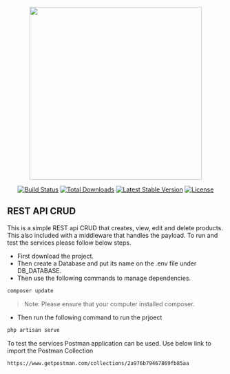 <p align="center"><a href="https://laravel.com" target="_blank"><img src="https://raw.githubusercontent.com/laravel/art/master/logo-lockup/5%20SVG/2%20CMYK/1%20Full%20Color/laravel-logolockup-cmyk-red.svg" width="400"></a></p>

<p align="center">
<a href="https://travis-ci.org/laravel/framework"><img src="https://travis-ci.org/laravel/framework.svg" alt="Build Status"></a>
<a href="https://packagist.org/packages/laravel/framework"><img src="https://poser.pugx.org/laravel/framework/d/total.svg" alt="Total Downloads"></a>
<a href="https://packagist.org/packages/laravel/framework"><img src="https://poser.pugx.org/laravel/framework/v/stable.svg" alt="Latest Stable Version"></a>
<a href="https://packagist.org/packages/laravel/framework"><img src="https://poser.pugx.org/laravel/framework/license.svg" alt="License"></a>
</p>

## REST API CRUD 

This is a simple REST api CRUD that creates, view, edit and delete products. This also included with a middleware that handles the payload. To run and test the services please follow below steps.

- First download the project. 
- Then create a Database and put its name on the .env file under DB_DATABASE.
- Then use the following commands to manage dependencies.
```sh
composer update
```

> Note: Please ensure that your computer installed composer.
- Then run the following command to run the prjoect
```sh
php artisan serve
```
To test the services Postman application can be used. Use below link to import the Postman Collection

```sh
https://www.getpostman.com/collections/2a976b79467869fb85aa
```


